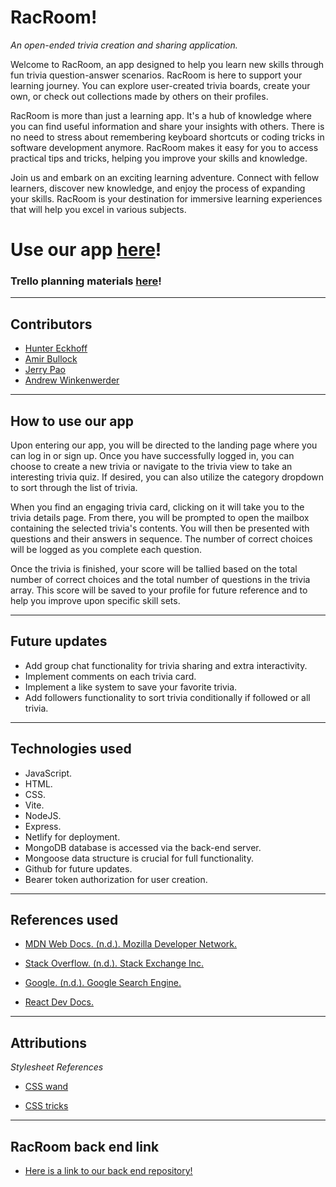 # RacRoom!
_An open-ended trivia creation and sharing application._

Welcome to RacRoom, an app designed to help you learn new skills through fun trivia question-answer scenarios. RacRoom is here to support your learning journey. You can explore user-created trivia boards, create your own, or check out collections made by others on their profiles.

RacRoom is more than just a learning app. It's a hub of knowledge where you can find useful information and share your insights with others. There is no need to stress about remembering keyboard shortcuts or coding tricks in software development anymore. RacRoom makes it easy for you to access practical tips and tricks, helping you improve your skills and knowledge.

Join us and embark on an exciting learning adventure. Connect with fellow learners, discover new knowledge, and enjoy the process of expanding your skills. RacRoom is your destination for immersive learning experiences that will help you excel in various subjects.


# Use our app [here](https://racroom.netlify.app/)!
### Trello planning materials [here](https://trello.com/b/1ROgL0md/racroom)!

---
## Contributors
- [Hunter Eckhoff](https://github.com/HeyThatsNeat)
- [Amir Bullock](https://github.com/vader-v)
- [Jerry Pao](https://github.com/kyj666pao)
- [Andrew Winkenwerder](https://github.com/andrewwinke123)

---
## How to use our app
Upon entering our app, you will be directed to the landing page where you can log in or sign up. Once you have successfully logged in, you can choose to create a new trivia or navigate to the trivia view to take an interesting trivia quiz. If desired, you can also utilize the category dropdown to sort through the list of trivia.

When you find an engaging trivia card, clicking on it will take you to the trivia details page. From there, you will be prompted to open the mailbox containing the selected trivia's contents. You will then be presented with questions and their answers in sequence. The number of correct choices will be logged as you complete each question.

Once the trivia is finished, your score will be tallied based on the total number of correct choices and the total number of questions in the trivia array. This score will be saved to your profile for future reference and to help you improve upon specific skill sets.

---
## Future updates

- Add group chat functionality for trivia sharing and extra interactivity.
- Implement comments on each trivia card.
- Implement a like system to save your favorite trivia.
- Add followers functionality to sort trivia conditionally if followed or all trivia.
---
## Technologies used

- JavaScript.
- HTML. 
- CSS.
- Vite.
- NodeJS.
- Express.
- Netlify for deployment.
- MongoDB database is accessed via the back-end server. 
- Mongoose data structure is crucial for full functionality. 
- Github for future updates.
- Bearer token authorization for user creation.
---
## References used

- [MDN Web Docs. (n.d.). Mozilla Developer Network.](https://developer.mozilla.org/en-US/)

- [Stack Overflow. (n.d.). Stack Exchange Inc.](https://stackoverflow.com/)

- [Google. (n.d.). Google Search Engine.](https://www.google.com/)

- [React Dev Docs.](https://react.dev/)

---
## Attributions

_Stylesheet References_


- [CSS wand](https://www.csswand.dev/)

- [CSS tricks](https://css-tricks.com/almanac/)
---
## RacRoom back end link
- [Here is a link to our back end repository!](https://github.com/HeyThatsNeat/racroom-back-end)